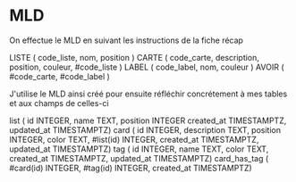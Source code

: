 # MLD

On effectue le MLD en suivant les instructions de la fiche récap

LISTE ( code_liste, nom, position )
CARTE ( code_carte, description, position, couleur, #code_liste )
LABEL ( code_label, nom, couleur )
AVOIR ( #code_carte, #code_label )

J'utilise le MLD ainsi créé pour ensuite réfléchir concrétement à mes tables et aux champs de celles-ci

list ( id INTEGER, name TEXT, position INTEGER created_at TIMESTAMPTZ, updated_at TIMESTAMPTZ)
card ( id INTEGER, description TEXT, position INTEGER, color TEXT, #list(id) INTEGER, created_at TIMESTAMPTZ, updated_at TIMESTAMPTZ)
tag ( id INTEGER, name TEXT, color TEXT, created_at TIMESTAMPTZ, updated_at TIMESTAMPTZ)
card_has_tag ( #card(id) INTEGER, #tag(id) INTEGER, created_at TIMESTAMPTZ)

